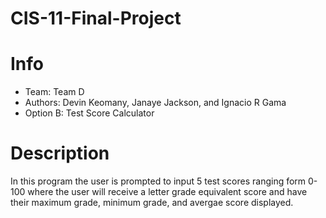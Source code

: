# CIS-11-Final-Project

# Info
- Team: Team D
- Authors: Devin Keomany, Janaye Jackson, and Ignacio R Gama
- Option B: Test Score Calculator

# Description
In this program the user is prompted to input 5 test scores ranging form 0-100 where the user will receive a letter grade equivalent score and have their maximum grade, minimum grade, and avergae score displayed. 
